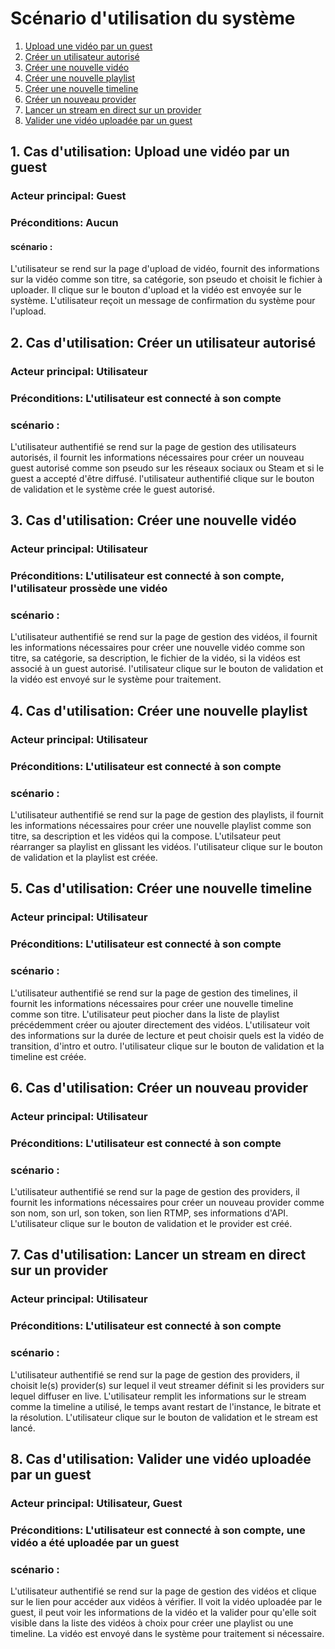 # Scénario d'utilisation du système

1. [Upload une vidéo par un guest](#upload-une-vidéo-par-un-guest)
2. [Créer un utilisateur autorisé](#créer-un-utilisateur-autorisé)
3. [Créer une nouvelle vidéo](#créer-une-nouvelle-vidéo)
4. [Créer une nouvelle playlist](#créer-une-nouvelle-playlist)
5. [Créer une nouvelle timeline](#créer-une-nouvelle-timeline)
6. [Créer un nouveau provider](#créer-un-nouveau-provider)
7. [Lancer un stream en direct sur un provider](#lancer-un-stream-en-direct-sur-un-provider)
8. [Valider une vidéo uploadée par un guest](#valider-une-vidéo-uploadée-par-un-guest)


## 1. Cas d'utilisation: Upload une vidéo par un guest
### Acteur principal: Guest
### Préconditions: Aucun
#### scénario : 
L'utilisateur se rend sur la page d'upload de vidéo, fournit des informations sur la vidéo comme son titre, sa catégorie, son pseudo et choisit le fichier à uploader. Il clique sur le bouton d'upload et la vidéo est envoyée sur le système. L'utilisateur reçoit un message de confirmation du système pour l'upload.

## 2. Cas d'utilisation: Créer un utilisateur autorisé
### Acteur principal: Utilisateur
### Préconditions: L'utilisateur est connecté à son compte
### scénario :
L'utilisateur authentifié se rend sur la page de gestion des utilisateurs autorisés, il fournit les informations nécessaires pour créer un nouveau guest autorisé comme son pseudo sur les réseaux sociaux ou Steam et si le guest a accepté d'être diffusé. l'utilisateur authentifié clique sur le bouton de validation et le système crée le guest autorisé.

## 3. Cas d'utilisation: Créer une nouvelle vidéo
### Acteur principal: Utilisateur
### Préconditions: L'utilisateur est connecté à son compte, l'utilisateur prossède une vidéo
### scénario :
L'utilisateur authentifié se rend sur la page de gestion des vidéos, il fournit les informations nécessaires pour créer une nouvelle vidéo comme son titre, sa catégorie, sa description, le fichier de la vidéo, si la vidéos est associé à un guest autorisé. l'utilisateur clique sur le bouton de validation et la vidéo est envoyé sur le système pour traitement.

## 4. Cas d'utilisation: Créer une nouvelle playlist
### Acteur principal: Utilisateur
### Préconditions: L'utilisateur est connecté à son compte
### scénario :
L'utilisateur authentifié se rend sur la page de gestion des playlists, il fournit les informations nécessaires pour créer une nouvelle playlist comme son titre, sa description et les vidéos qui la compose. L'utilsateur peut réarranger sa playlist en glissant les vidéos. l'utilisateur clique sur le bouton de validation et la playlist est créée.

## 5. Cas d'utilisation: Créer une nouvelle timeline
### Acteur principal: Utilisateur
### Préconditions: L'utilisateur est connecté à son compte
### scénario :
L'utilisateur authentifié se rend sur la page de gestion des timelines, il fournit les informations nécessaires pour créer une nouvelle timeline comme son titre. L'utilisateur peut piocher dans la liste de playlist précédemment créer ou ajouter directement des vidéos. L'utilisateur voit des informations sur la durée de lecture et peut choisir quels est la vidéo de transition, d'intro et outro. l'utilisateur clique sur le bouton de validation et la timeline est créée.

## 6. Cas d'utilisation: Créer un nouveau provider
### Acteur principal: Utilisateur
### Préconditions: L'utilisateur est connecté à son compte
### scénario :
L'utilisateur authentifié se rend sur la page de gestion des providers, il fournit les informations nécessaires pour créer un nouveau provider comme son nom, son url, son token, son lien RTMP, ses informations d'API. L'utilisateur clique sur le bouton de validation et le provider est créé.

## 7. Cas d'utilisation: Lancer un stream en direct sur un provider
### Acteur principal: Utilisateur
### Préconditions: L'utilisateur est connecté à son compte
### scénario :
L'utilisateur authentifié se rend sur la page de gestion des providers, il choisit le(s) provider(s) sur lequel il veut streamer définit si les providers sur lequel diffuser en live. L'utilisateur remplit les informations sur le stream comme la timeline a utilisé, le temps avant restart de l'instance, le bitrate et la résolution. L'utilisateur clique sur le bouton de validation et le stream est lancé.

## 8. Cas d'utilisation: Valider une vidéo uploadée par un guest
### Acteur principal: Utilisateur, Guest
### Préconditions: L'utilisateur est connecté à son compte, une vidéo a été uploadée par un guest
### scénario :
L'utilisateur authentifié se rend sur la page de gestion des vidéos et clique sur le lien pour accéder aux vidéos à vérifier. Il voit la vidéo uploadée par le guest, il peut voir les informations de la vidéo et la valider pour qu'elle soit visible dans la liste des vidéos à choix pour créer une playlist ou une timeline. La vidéo est envoyé dans le système pour traitement si nécessaire.
